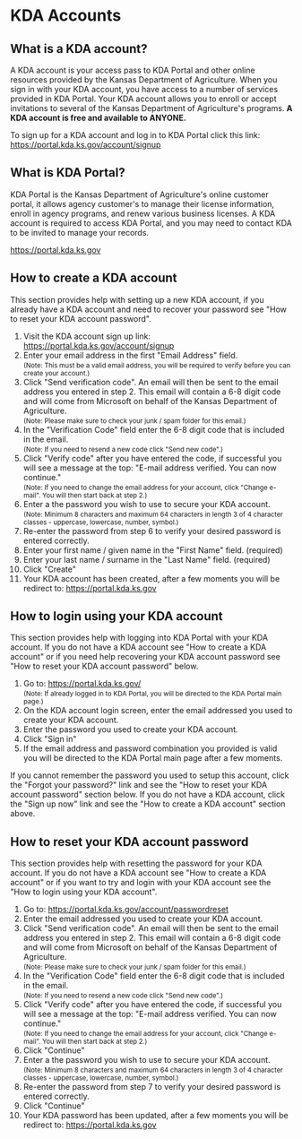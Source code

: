 # KDA Accounts

## What is a KDA account?

A KDA account is your access pass to KDA Portal and other online resources provided by the Kansas Department of Agriculture.  When you sign in with your KDA account, you have access to a number of services provided in KDA Portal.  Your KDA account allows you to enroll or accept invitations to several of the Kansas Department of Agriculture's programs. **A KDA account is free and available to ANYONE.**

To sign up for a KDA account and log in to KDA Portal click this link: https://portal.kda.ks.gov/account/signup

## What is KDA Portal?

KDA Portal is the Kansas Department of Agriculture's online customer portal, it allows agency customer's to manage their license information, enroll in agency programs, and renew various business licenses.  A KDA account is required to access KDA Portal, and you may need to contact KDA to be invited to manage your records.

https://portal.kda.ks.gov

## How to create a KDA account

This section provides help with setting up a new KDA account, if you already have a KDA account and need to recover your password see "How to reset your KDA account password".

1. Visit the KDA account sign up link: https://portal.kda.ks.gov/account/signup
2. Enter your email address in the first "Email Address" field. <br><small>(Note: This must be a valid email address, you will be required to verify before you can create your account.)</small>
3. Click "Send verification code".  An email will then be sent to the email address you entered in step 2.  This email will contain a 6-8 digit code and will come from Microsoft on behalf of the Kansas Department of Agriculture. <br><small>(Note: Please make sure to check your junk / spam folder for this email.)</small>
4. In the "Verification Code" field enter the 6-8 digit code that is included in the email. <br><small>(Note: If you need to resend a new code click "Send new code".)</small>
5. Click "Verify code" after you have entered the code, if successful you will see a message at the top: "E-mail address verified. You can now continue." <br><small>(Note: If you need to change the email address for your account, click "Change e-mail". You will then start back at step 2.)</small>
6. Enter a the password you wish to use to secure your KDA account. <br><small>(Note: Minimum 8 characters and maximum 64 characters in length 3 of 4 character classes - uppercase, lowercase, number, symbol.)</small>
7. Re-enter the password from step 6 to verify your desired password is entered correctly.
8. Enter your first name / given name in the "First Name" field. (required)
9. Enter your last name / surname in the "Last Name" field. (required)
10. Click "Create"
11. Your KDA account has been created, after a few moments you will be redirect to: https://portal.kda.ks.gov

## How to login using your KDA account

This section provides help with logging into KDA Portal with your KDA account.  If you do not have a KDA account see "How to create a KDA account" or if you need help recovering your KDA account password see "How to reset your KDA account password" below.

1. Go to: https://portal.kda.ks.gov/  <br><small>(Note: If already logged in to KDA Portal, you will be directed to the KDA Portal main page.)</small>
2. On the KDA account login screen, enter the email addressed you used to create your KDA account.
3. Enter the password you used to create your KDA account.
4. Click "Sign in"
5. If the email address and password combination you provided is valid you will be directed to the KDA Portal main page after a few moments.

If you cannot remember the password you used to setup this account, click the "Forgot your password?" link and see the "How to reset your KDA account password" section below.
If you do not have a KDA account, click the "Sign up now" link and see the "How to create a KDA account" section above.

## How to reset your KDA account password

This section provides help with resetting the password for your KDA account.  If you do not have a KDA account see "How to create a KDA account" or if you want to try and login with your KDA account see the "How to login using your KDA account".

1. Go to: https://portal.kda.ks.gov/account/passwordreset
2. Enter the email addressed you used to create your KDA account.
3. Click "Send verification code". An email will then be sent to the email address you entered in step 2.  This email will contain a 6-8 digit code and will come from Microsoft on behalf of the Kansas Department of Agriculture. <br><small>(Note: Please make sure to check your junk / spam folder for this email.)</small>
4. In the "Verification Code" field enter the 6-8 digit code that is included in the email. <br><small>(Note: If you need to resend a new code click "Send new code".)</small>
5. Click "Verify code" after you have entered the code, if successful you will see a message at the top: "E-mail address verified. You can now continue." <br><small>(Note: If you need to change the email address for your account, click "Change e-mail". You will then start back at step 2.)</small>
6. Click "Continue"
7. Enter a the password you wish to use to secure your KDA account. <br><small>(Note: Minimum 8 characters and maximum 64 characters in length 3 of 4 character classes - uppercase, lowercase, number, symbol.)</small>
8. Re-enter the password from step 7 to verify your desired password is entered correctly.
9. Click "Continue"
10. Your KDA password has been updated, after a few moments you will be redirect to: https://portal.kda.ks.gov
